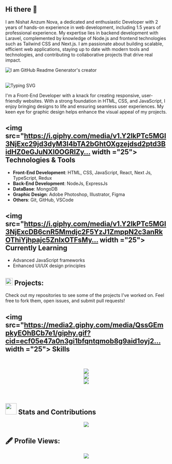 ## Hi there 👋

I am Nishat Anzum Nova, a dedicated and enthusiastic Developer with 2 years of hands-on experience in  web development, including 1.5 years of professional experience. My expertise lies in backend development with Laravel, complemented by knowledge of Node.js and frontend technologies such as Tailwind CSS and Next.js. I am passionate about building scalable, efficient web applications, staying up to date with modern tools and technologies, and contributing to collaborative projects that drive real impact.

![I am GitHub Readme Generator's creator](https://i.ibb.co.com/bJtrrsM/cover.png)
<br/>
<br/>
<p>
<img src="https://readme-typing-svg.demolab.com?font=Fira+Code&weight=600&size=22&pause=1000&… Frontend+Developer" alt="Typing SVG" />
</p>
<p>
I'm a Front-End Developer with a knack for creating responsive, user-friendly websites. With a strong foundation in HTML, CSS, and JavaScript, I enjoy bringing designs to life and ensuring seamless user experiences. My keen eye for graphic design helps enhance the visual appeal of my projects.
</p>
 
## <img src="https://i.giphy.com/media/v1.Y2lkPTc5MGI3NjExc29jd3dyM3I4bTA2bGhtOXgzejdsd2ptd3BidHZ0eGJuNXl0OGRlZy… width ="25"> Technologies & Tools
- **Front-End Development**: HTML, CSS, JavaScript, React, Next Js, TypeScript, Redux
- **Back-End Development**: NodeJs, ExpressJs
- **DataBase**: MongoDB 
- **Graphic Design**: Adobe Photoshop, Illustrator, Figma
- **Others**: Git, GitHub, VSCode
 
## <img src="https://i.giphy.com/media/v1.Y2lkPTc5MGI3NjExcDB6cnR5Mmdjc2F5YzJ1ZmppN2c3anRkOThiYjhpajc5ZnIxOTFsMy… width ="25">  Currently Learning
- Advanced JavaScript frameworks
- Enhanced UI/UX design principles
 
 
## <img src="https://c.tenor.com/NCRHhqkXrJYAAAAi/programmers-go-internet.gif" width="23"> Projects:
Check out my repositories to see some of the projects I've worked on. Feel free to fork them, open issues, and submit pull requests!
 
 
## <img src="https://media2.giphy.com/media/QssGEmpkyEOhBCb7e1/giphy.gif?cid=ecf05e47a0n3gi1bfqntqmob8g9aid1oyj2… width ="25"> Skills
<br>
 
<p align="center">
<img src="https://skillicons.dev/icons?i=html,css,js,tailwind" />
<br>
<img src="https://skillicons.dev/icons?i=react,mongodb,nodejs,express,firebase" />
<br>
<img src="https://skillicons.dev/icons?i=git,github,netlify,vercel,vite" />
</p>
<br>
 
## <img src="https://media.giphy.com/media/iY8CRBdQXODJSCERIr/giphy.gif" width="35"> Stats and Contributions
 
<p align="center">
<img src="https://github-readme-streak-stats.herokuapp.com/?user=moriyam-mohona&theme=vue-dark&hide_b… alt="moriyam-mohona" />
</p>
 
 
## 🖋️ Profile Views:
<p align="center"> 
<img src="https://komarev.com/ghpvc/?username=moriyam-mohona&label=Profile%20views&color=42b883&s… alt="moriyam-mohona"height="30"/>
</p>

<!--
**nishatnova/nishatnova** is a ✨ _special_ ✨ repository because its `README.md` (this file) appears on your GitHub profile.

Here are some ideas to get you started:

- 🔭 I’m currently working on ...
- 🌱 I’m currently learning ...
- 👯 I’m looking to collaborate on ...
- 🤔 I’m looking for help with ...
- 💬 Ask me about ...
- 📫 How to reach me: ...
- 😄 Pronouns: ...
- ⚡ Fun fact: ...
-->
